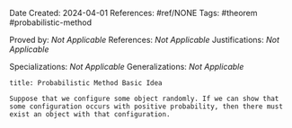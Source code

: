 Date Created: 2024-04-01
References: #ref/NONE
Tags: #theorem #probabilistic-method

Proved by: <i>Not Applicable</i>
References: <i>Not Applicable</i>
Justifications: <i>Not Applicable</i>

Specializations: <i>Not Applicable</i>
Generalizations: <i>Not Applicable</i>

```ad-theorem
title: Probabilistic Method Basic Idea

Suppose that we configure some object randomly. If we can show that some configuration occurs with positive probability, then there must exist an object with that configuration.

```
